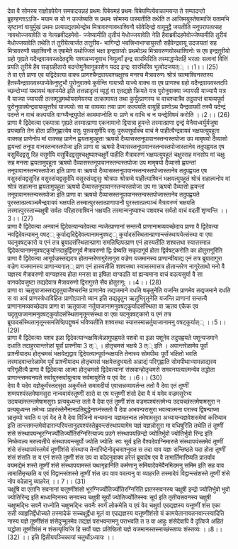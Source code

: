 

  
देवा वै सोमस्य राज्ञोग्रपेयेन समपादयन्नहं प्रथमः पिबेयमहं प्रथमः पिबेयमित्येवाकामयन्त ते सम्पादन्तो ब्रुहन्हन्ताऽऽजि- मयाम स यो न उज्जेष्यति स प्रथमः सोमस्य पास्यतीति तथेति त आजिमयुस्तेषामाजिं यतामभि सृष्टानां वायुर्मुखं प्रथमः प्रत्यपद्यताथेन्द्रोथ मित्रावरुणावथाश्विनौ सोवेदिन्द्रो वायुमुद्वै जयतीति मनुपरापतत्सह नावथोज्जयावेति स नेत्यब्रवीदहमेवो- ज्जेष्यामीति तृतीयं मेधोज्जयावेति नेति हैवाब्रवीदहमेवोज्जेष्यामीति तुरीयं मेधोज्जयावेति तथेति तं तुरीयेत्यार्जत तत्तुरीय- भागिन्द्रो भवत्त्रिभाभाग्वायुस्तौ सहैवेन्द्रवायू उदजयतां सह मित्रावरुणौ सहाश्विनौ त एषामेते यथोज्जितं भक्षा इन्द्रवाय्वोः प्रथमोऽथ मित्रावरुणयोरथाश्विनोः स एष इन्द्रतुरीयो ग्रहो गृह्यते यदैन्द्रवायवस्तदेतदृषिः पश्यन्नभ्यनूवाच नियुत्वाँ इन्द्र सारथिरिति तस्माद्धप्येतर्हि भरताः सत्वनां वित्तिं प्रयति तुरीये हैव सङ्ग्रहीतारो वदन्तेमुनैवानूकाशेन यदद इन्द्रः सारथिरिव भूत्वोदजयत्् ।।1।। (25)  
ते वा एते प्राणा एव यद्विदेवत्या वाक्च प्राणश्चैन्द्रवायवश्चक्षुश्च मनश्च मैत्रावरुणः श्रोत्रं चात्माश्विनस्तस्य हैतस्यैन्द्रवायवस्याप्येकेनुष्टुभौ पुरोनुवाक्ये कुर्वन्ति गायत्र्यौ याज्ये वाक्च वा एष प्राणश्च ग्रहो यदैन्द्रवायवस्तदपि च्छन्दोभ्यां यथायथं क्लप्स्येते इति तत्तन्नादृत्यं व्यृद्धं वा एतद्यज्ञे क्रियते यत्र पुरोनुवाक्या ज्यायसी याज्यायै यत्र वै याज्या ज्यायसी तत्समृद्धमथोयसमेयस्या तत्कामायत तथा कुर्युत्प्राणस्य च वाचश्चात्रैव तदुपाप्तं वायव्यपूर्वा पुरोनुवाक्येन्द्रवायव्युत्तरैवं याज्ययोः सा या वायव्या तया प्राणं कल्पयति वायुर्हि प्राणोऽथ यैन्द्रवायवी तस्यै यदेन्द्रं पदन्ते न वाचं कल्पयति वाग्घ्यैन्द्र्युपोतं काममाप्नोति यः प्राणे च वाचि च न यन्द्येविषमं करोति ।।2।। (26)  
प्राणा वै द्विदेवत्या एकपात्रा गृह्यते तस्मात्प्राणा एकनामानो द्विपात्रा हूयन्ते तस्मात्प्राणा द्वन्द्वं येनैवाध्वर्युर्यजुषा प्रयच्छति तेन होता प्रतिगृह्णात्येष वसुः पुरूवसुर्मयि वसुः पुरूवसुर्वाक्च वाचं मे पाहीत्यैन्द्रवायवं भक्षयत्युपहूता वाक्सह प्राणेनोप मां वाक्सह प्राणेन ह्वयतामुपहूता ऋषयो दैव्यासस्तनूपावानस्तन्वस्तपोजा उप मामृषयो दैव्यासो ह्वयन्तां तनूपा वानस्तन्वस्तपोजा इति प्राणा वा ऋषयो दैव्यासस्तनूपावानस्तन्वस्तपोजास्तानेव तदुपह्वयत एष वसुर्विदद्वसु रिह वसुर्मयि वसुर्विदद्वसुश्चक्षुष्पाश्चक्षुर्मे पाहीति मैत्रावरुणं भक्षयत्युपहूतं चक्षुस्सह मनसोप मां चक्षुः सह मनसा ह्वयतामुपहूता ऋषयो दैव्यासस्तनूपावानस्तन्वस्तपोजा उप मामृषयो दैव्यासो ह्वयन्तां तनूपावानस्तन्वस्तपोजा इति प्राणा वा ऋषयो दैव्यासस्तनूपावानस्तन्वस्तपोजास्तानेव तदुपह्वयत एष वसुस्संयद्वसुरिह वसुस्संयद्वसुर्मयि वसुस्संयद्वसुः श्रोत्रपाः श्रोत्रम्मे पाहीत्याश्विनं भक्षयत्युपहूतं श्रोत्रं सहात्मनोप मां श्रोत्रं सहात्मना ह्वयतामुपहूता ऋषयो दैव्यास्तनूपावानस्तन्वस्तपोजा उप मा ऋषयो दैव्यासो ह्वयन्तां तनूपावानस्तन्वस्तपोजा इति प्राणा वा ऋषयो दैव्यासस्तनूपावानस्तन्वस्तपोजास्तानेव तदुपह्वयते पुरस्तात्प्रत्यञ्चमैन्द्रवायवं भक्षयति तस्मात्पुरस्तात्प्राणापानौ पुरस्तात्प्रत्यञ्चं मैत्रावरुणं भक्षयति तस्मात्पुरस्ताच्चक्षुषी सर्वतः परिहारमाश्विनं भक्षयति तस्मान्मनुष्याश्च पशवश्च सर्वतो वाचं वदतीं शृण्वन्ति ।।3।। (27)  
प्राणा वै द्विदेवत्या अनवानं द्विदेवत्यान्यदेवत्या न्यजेत्प्राणानां सन्तत्यै प्राणानामव्यवच्छेदाय प्राणा वै द्विदेवत्या नवद्विदेवत्यामनु वषट्् कुर्याद्यदिद्वेदेवत्यानामनुवषट्् कुर्यादसंस्थितान्प्राणान्त्संस्थापयेत्संस्था वा एषा यदनुवषट्कारो य एनं तत्र ब्रूयादसंस्थितान्प्राणा समतिष्ठिपत्प्राण एनं हास्यतीति शश्वत्तथा स्यात्तस्मान्न द्विदेवत्यानामनुवषट्कुर्यात्तदाहुर्द्विरागूर्य मैत्रावरुणो द्विः प्रेष्यति सकृदागूर्य होता द्विर्वषट्करोति का होतुरागूरिति प्राणा वै द्विदेवत्या आगूर्वज्रस्तद्यदत्र होतान्तरेणागुरेतागुरा वज्रेण यजमानस्य प्राणान्वीयाद्य एनं तत्र ब्रूयादागुरा वज्रेण यजमानस्य प्राणान्व्यगात्् प्राण एनं हास्यतीति शश्वत्तथा स्यात्तस्मात्तत्र होतान्तरेण नागुरेताथो मनो वै यज्ञस्य मैत्रावरुणो वाग्यज्ञस्य होता मनसा वा इषिता वाग्वदति यां ह्यन्यमाना वाचं वदत्यसुर्या वै सा वागवदेवजुष्टा तद्यदेवात्र मैत्रावरुणो द्विरागुरते सैव होतुरागूः ।।4।। (28)  
प्राणा वा ऋतुयाजास्तद्यदृतुयाजैश्चरन्ति प्राणानेव तद्यजमाने दधति षळृतुनेति यजन्ति प्राणमेव तद्यजमाने दधति स वा अयं प्राणस्त्रेधाविहितः प्राणोऽपानो व्यान इति तद्यदृतुन ऋतुभिरृतुनेति यजन्ति प्राणानां सन्तत्यै प्राणानामव्यवच्छेदाय प्राणा वा ऋतुयाजा नर्तुयाजानामनुवषट्कुर्यादसंस्थिता वा ऋतव एकैक एव यदृतुयाजानामनुवषट्कुर्यादसंस्थितानृतून्त्संस्था वा एषा यदनुवषट्कारो य एनं तत्र ब्रूयादसंस्थितानृतून्त्समतिष्ठिपद्दुष्षमं भविष्यतीति शश्वत्तथा स्यात्तस्मान्नर्तुयाजानामनु वषट्कुर्यात्् ।।5।। (29)  
प्राणा वै द्विदेवत्याः पशव इळा द्विदेवत्यान्भक्षयित्वेळामुपह्वयते पशवो वा इळा पशूनेव तदुपह्वयते पशून्यजमाने दधाति तदाहुरवान्तरेळां पूर्वां प्राश्नीया 3 त्् । होतृचमसं भक्षये 3 त्् इति । अवान्तरेळामेव पूर्वां प्राश्नीयादथ होतृचमसं भक्षयेद्यद्वाव द्विदेवत्यान्पूर्वान्भक्षयति तेनास्य सोमपीथः पूर्वो भक्षितो भवति तस्मादवान्तरेळामेव पूर्वं प्राश्नीयादथ होतृचमसं भक्षयेत्तदुभयतो अन्नाद्यं परिगृह्णाति सोमपीथाभ्यामन्नाद्यस्य परिगृहीत्यै प्राणा वै द्विदेवत्या आत्मा होतृचमसो द्विदेवत्यानां संस्रवान्होतृचमसे समवनयत्यात्मन्येव तद्धोता प्राणान्त्समवनयते सर्वायुस्सर्वायुत्वाय सर्वमायुरेति य एवं वेद ।।6।। (30)  
देवा वै यदेव यज्ञेकुर्वंस्तदसुरा अकुर्वंस्ते समावदीर्या एवासन्नव्यावर्तन्त ततो वै देवा एतं तूष्णीं शम्मपश्यंस्तमेषामसुरा नान्ववायंस्तूष्णीं सारो वा एष यत्तूष्णीं शंसो देवा वै यं यमेव वज्रमसुरेभ्य उदयच्छंस्तन्तमेषामसुराः प्रत्यबुध्यन्त ततो वै देवा एतं तूष्णीं शंस वज्रमपश्यंस्तमेभ्य उदयच्छंस्तमेषामसुरा न प्रत्यबुध्यन्त तमेभ्यः प्राहरंस्तेनैनानप्रतिबुद्धेनाघ्नंस्ततो वै देवा अभवन्परासुरा भवत्यात्मना परास्य द्विषन्पाप्मा भ्रातृव्यो भवति य एवं वेद ते वै देवा विजिनो मन्यमाना यज्ञमतन्वत तमेषामसुरा अभ्यायन्यज्ञवेशसमेषां करिष्याम इति तान्त्समन्तमेवोदारान्परियत्तानुदपश्यंस्तेब्रुवन्त्संस्थापयामेम यज्ञं यज्ञन्नोसुरा मा वधिषुरिति तथेति तं तूष्णीं शंसे संस्थापयन्भूरग्निर्ज्योतिर्ज्योतिरग्निरित्याज्य प्रउगे संस्थापयन्निन्द्रो ज्योतिर्भुवो ज्योतिर्भुवो रिन्द्र इति निष्केवल्य मरुत्वतीये संस्थापयन्त्सूर्यो ज्योति ज्योतिः स्वः सूर्य इति वैश्वदेवाग्निमारुते संस्थापयंस्तमेवं तूष्णीं शंसे संस्थापयंस्तमेवं तूष्णींशंसे संस्थाप्य तेनारिष्टेनोदृचमाश्नुवत स तदा वाव यज्ञः सन्तिष्ठते यदा होता तूष्णीं शंसं शंसति स य एनं शस्ते तूष्णीं शंस उप वा वदेदनुवाक्य हरेत्तं ब्रूयादेष एव वै तामार्तिमारिष्यति प्रातर्वाव वयमद्येमं शस्ते तूष्णीं शंसे संस्थापयामस्तं यथागृहानिति कर्मणानु समियादेवमेवैनमिदमनु समिम इति सह वाव तामार्तिमृच्छति य एवं विद्वान्त्संशस्ते तूष्णीं शंस उप वाव वदत्यनु वा व्याहरति तस्मादेवं विद्वान्त्संशस्ते तूष्णीं शंसे नोप वदेन्नानु व्याहरेत् ।। 7।। (31)  
चक्षूंषि वा एतानि सवनानां यत्तूष्णींशंसो भूरग्निर्ज्योतिर्ज्योतिरग्निरिति प्रातस्सवनस्य चक्षूषी इन्द्रो ज्योतिर्भुवो भुवो ज्योतिरिन्द्र इति माध्यन्दिनस्य सनवस्य चक्षुषी सूर्यो ज्योतिर्ज्योतिस्स्वः सूर्य इति तृतीयसवनस्य चक्षुषी चक्षुष्मद्भिः सवनै राध्नोति चक्षुष्मद्भिः सवनैः स्वर्गं लोकमेति य एवं वेद चक्षुर्वा एदद्यज्ञस्य यत्तूष्णीं शंस एका सती व्याहृतिर्द्वेधोच्यते तस्मादेकं सच्चक्षुर्द्वेधा मूलं वा एदद्यज्ञस्य यत्तूष्णींशंसो यं कामयेतानायतनवान्त्स्यादिति नास्य यज्ञे तूष्णींशंसं शंसेदुन्मूलमेव तद्यज्ञं पराभवन्तमनु पराभवति त उ वा आहुः शंसेदेवापि वै दृत्विजे अहितं यद्धोता तूष्णींशंसं न शंसत्यृत्विजि हि सर्वो यज्ञः प्रतिष्ठितो यज्ञे यजमानस्तस्माच्छंस्तव्यः शंस्तव्यः ।।8।। (32) ।। इति द्वितीयपञ्चिकायां चतुर्थोऽध्यायः ।।  
